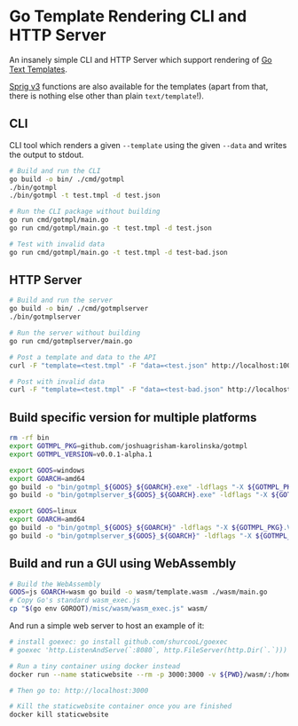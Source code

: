 # Go Template Rendering CLI and HTTP Server

An insanely simple CLI and HTTP Server which support rendering of [Go Text Templates](https://pkg.go.dev/text/template).

[Sprig v3](https://github.com/Masterminds/sprig) functions are also available for the templates (apart from that, there is nothing else other than plain `text/template`!).

## CLI

CLI tool which renders a given `--template` using the given `--data` and writes the output to stdout.

```sh
# Build and run the CLI
go build -o bin/ ./cmd/gotmpl
./bin/gotmpl
./bin/gotmpl -t test.tmpl -d test.json

# Run the CLI package without building
go run cmd/gotmpl/main.go
go run cmd/gotmpl/main.go -t test.tmpl -d test.json

# Test with invalid data
go run cmd/gotmpl/main.go -t test.tmpl -d test-bad.json
```

## HTTP Server

```sh
# Build and run the server
go build -o bin/ ./cmd/gotmplserver
./bin/gotmplserver

# Run the server without building
go run cmd/gotmplserver/main.go

# Post a template and data to the API
curl -F "template=<test.tmpl" -F "data=<test.json" http://localhost:10000/gotmpl

# Post with invalid data
curl -F "template=<test.tmpl" -F "data=<test-bad.json" http://localhost:10000/gotmpl
```

## Build specific version for multiple platforms

```sh
rm -rf bin
export GOTMPL_PKG=github.com/joshuagrisham-karolinska/gotmpl
export GOTMPL_VERSION=v0.0.1-alpha.1

export GOOS=windows
export GOARCH=amd64
go build -o "bin/gotmpl_${GOOS}_${GOARCH}.exe" -ldflags "-X ${GOTMPL_PKG}.Version=${GOTMPL_VERSION}" ./cmd/gotmpl
go build -o "bin/gotmplserver_${GOOS}_${GOARCH}.exe" -ldflags "-X ${GOTMPL_PKG}.Version=${GOTMPL_VERSION}" ./cmd/gotmplserver

export GOOS=linux
export GOARCH=amd64
go build -o "bin/gotmpl_${GOOS}_${GOARCH}" -ldflags "-X ${GOTMPL_PKG}.Version=${GOTMPL_VERSION}" ./cmd/gotmpl
go build -o "bin/gotmplserver_${GOOS}_${GOARCH}" -ldflags "-X ${GOTMPL_PKG}.Version=${GOTMPL_VERSION}" ./cmd/gotmplserver
```

## Build and run a GUI using WebAssembly

```sh
# Build the WebAssembly
GOOS=js GOARCH=wasm go build -o wasm/template.wasm ./wasm/main.go
# Copy Go's standard wasm_exec.js
cp "$(go env GOROOT)/misc/wasm/wasm_exec.js" wasm/
```

And run a simple web server to host an example of it:

```sh
# install goexec: go install github.com/shurcooL/goexec
# goexec 'http.ListenAndServe(`:8080`, http.FileServer(http.Dir(`.`)))'

# Run a tiny container using docker instead
docker run --name staticwebsite --rm -p 3000:3000 -v ${PWD}/wasm/:/home/static/:ro lipanski/docker-static-website:latest

# Then go to: http://localhost:3000

# Kill the staticwebsite container once you are finished
docker kill staticwebsite
```
